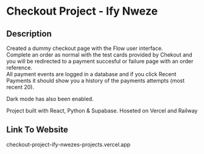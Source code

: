 # Checkout Project - Ify Nweze

## Description 

Created a dummy checkout page with the Flow user interface.  
Complete an order as normal with the test cards provided by Chekout and you will be redirected to a payment succesful or failure page with an order reference.  
All payment events are logged in a database and if you click Recent Payments it should show you a history of the payments attempts (most recent 20).  

Dark mode has also been enabled. 

Project built with React, Python & Supabase. Hoseted on Vercel and Railway

## Link To Website 

checkout-project-ify-nwezes-projects.vercel.app

